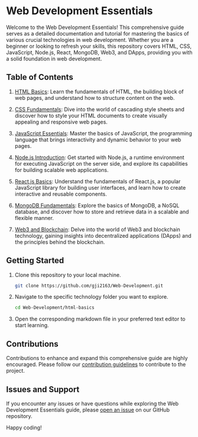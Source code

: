 # Web Development Essentials

Welcome to the Web Development Essentials! This comprehensive guide serves as a detailed documentation and tutorial for mastering the basics of various crucial technologies in web development. Whether you are a beginner or looking to refresh your skills, this repository covers HTML, CSS, JavaScript, Node.js, React, MongoDB, Web3, and DApps, providing you with a solid foundation in web development.

## Table of Contents

1. [HTML Basics](html-basics.md): Learn the fundamentals of HTML, the building block of web pages, and understand how to structure content on the web.

2. [CSS Fundamentals](css-fundamentals.md): Dive into the world of cascading style sheets and discover how to style your HTML documents to create visually appealing and responsive web pages.

3. [JavaScript Essentials](javascript-essentials.md): Master the basics of JavaScript, the programming language that brings interactivity and dynamic behavior to your web pages.

4. [Node.js Introduction](node-introduction.md): Get started with Node.js, a runtime environment for executing JavaScript on the server side, and explore its capabilities for building scalable web applications.

5. [React.js Basics](react-basics.md): Understand the fundamentals of React.js, a popular JavaScript library for building user interfaces, and learn how to create interactive and reusable components.

6. [MongoDB Fundamentals](mongodb-fundamentals.md): Explore the basics of MongoDB, a NoSQL database, and discover how to store and retrieve data in a scalable and flexible manner.

7. [Web3 and Blockchain](web3-blockchain.md): Delve into the world of Web3 and blockchain technology, gaining insights into decentralized applications (DApps) and the principles behind the blockchain.

## Getting Started

1. Clone this repository to your local machine.
   ```bash
   git clone https://github.com/gji2163/Web-Development.git
   ```

2. Navigate to the specific technology folder you want to explore.
   ```bash
   cd Web-Development/html-basics
   ```

3. Open the corresponding markdown file in your preferred text editor to start learning.

## Contributions

Contributions to enhance and expand this comprehensive guide are highly encouraged. Please follow our [contribution guidelines](CONTRIBUTING.md) to contribute to the project.

## Issues and Support

If you encounter any issues or have questions while exploring the Web Development Essentials guide, please [open an issue](https://github.com/gji2163/Web-Development/issues) on our GitHub repository.

Happy coding!

